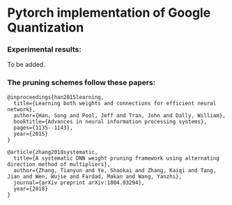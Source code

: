 # Pytorch implementation of Google Quantization

### Experimental results:
To be added.


### The pruning schemes follow these papers:
```
@inproceedings{han2015learning,
  title={Learning both weights and connections for efficient neural network},
  author={Han, Song and Pool, Jeff and Tran, John and Dally, William},
  booktitle={Advances in neural information processing systems},
  pages={1135--1143},
  year={2015}
}

@article{zhang2018systematic,
  title={A systematic DNN weight pruning framework using alternating direction method of multipliers},
  author={Zhang, Tianyun and Ye, Shaokai and Zhang, Kaiqi and Tang, Jian and Wen, Wujie and Fardad, Makan and Wang, Yanzhi},
  journal={arXiv preprint arXiv:1804.03294},
  year={2018}
}
```
